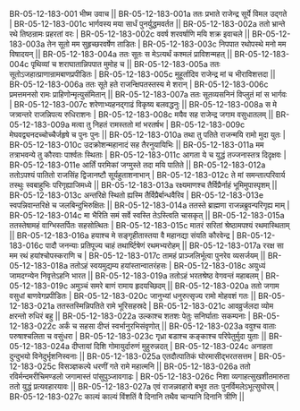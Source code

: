 BR-05-12-183-001  	भीष्म उवाच ||
BR-05-12-183-001a	ततः प्रभाते राजेन्द्र सूर्ये विमल उद्गते |
BR-05-12-183-001c	भार्गवस्य मया सार्धं पुनर्युद्धमवर्तत ||
BR-05-12-183-002a	ततो भ्रान्ते रथे तिष्ठन्रामः प्रहरतां वरः |
BR-05-12-183-002c	ववर्ष शरवर्षाणि मयि शक्र इवाचले ||
BR-05-12-183-003a	तेन सूतो मम सुहृच्छरवर्षेण ताडितः |
BR-05-12-183-003c	निपपात रथोपस्थे मनो मम विषादयन् ||
BR-05-12-183-004a	ततः सूतः स मेऽत्यर्थं कश्मलं प्राविशन्महत् ||
BR-05-12-183-004c	पृथिव्यां च शराघातान्निपपात मुमोह च ||
BR-05-12-183-005a	ततः सूतोऽजहात्प्राणान्रामबाणप्रपीडितः |
BR-05-12-183-005c	मुहूर्तादिव राजेन्द्र मां च भीराविशत्तदा ||
BR-05-12-183-006a	ततः सूते हते राजन्क्षिपतस्तस्य मे शरान् |
BR-05-12-183-006c	प्रमत्तमनसो रामः प्राहिणोन्मृत्युसंमितान् ||
BR-05-12-183-007a	ततः सूतव्यसनिनं विप्लुतं मां स भार्गवः |
BR-05-12-183-007c	शरेणाभ्यहनद्गाढं विकृष्य बलवद्धनुः ||
BR-05-12-183-008a	स मे जत्र्वन्तरे राजन्निपत्य रुधिराशनः |
BR-05-12-183-008c	मयैव सह राजेन्द्र जगाम वसुधातलम् ||
BR-05-12-183-009a	मत्वा तु निहतं रामस्ततो मां भरतर्षभ |
BR-05-12-183-009c	मेघवद्व्यनदच्चोच्चैर्जहृषे च पुनः पुनः ||
BR-05-12-183-010a	तथा तु पतिते राजन्मयि रामो मुदा युतः |
BR-05-12-183-010c	उदक्रोशन्महानादं सह तैरनुयायिभिः ||
BR-05-12-183-011a	मम तत्राभवन्ये तु कौरवाः पार्श्वतः स्थिताः |
BR-05-12-183-011c	आगता ये च युद्धं तज्जनास्तत्र दिदृक्षवः |
BR-05-12-183-011e	आर्तिं परमिकां जग्मुस्ते तदा मयि पातिते ||
BR-05-12-183-012a	ततोऽपश्यं पातितो राजसिंह द्विजानष्टौ सूर्यहुताशनाभान् |
BR-05-12-183-012c	ते मां समन्तात्परिवार्य तस्थुः स्वबाहुभिः परिगृह्याजिमध्ये ||
BR-05-12-183-013a	रक्ष्यमाणश्च तैर्विप्रैर्नाहं भूमिमुपास्पृशम् ||
BR-05-12-183-013c	अन्तरिक्षे स्थितो ह्यस्मि तैर्विप्रैर्बान्धवैरिव |
BR-05-12-183-013e	स्वपन्निवान्तरिक्षे च जलबिन्दुभिरुक्षितः ||
BR-05-12-183-014a	ततस्ते ब्राह्मणा राजन्नब्रुवन्परिगृह्य माम् |
BR-05-12-183-014c	मा भैरिति समं सर्वे स्वस्ति तेऽस्त्विति चासकृत् ||
BR-05-12-183-015a	ततस्तेषामहं वाग्भिस्तर्पितः सहसोत्थितः |
BR-05-12-183-015c	मातरं सरितां श्रेष्ठामपश्यं रथमास्थिताम् ||
BR-05-12-183-016a	हयाश्च मे सङ्गृहीतास्तया वै महानद्या संयति कौरवेन्द्र |
BR-05-12-183-016c	पादौ जनन्याः प्रतिपूज्य चाहं तथार्ष्टिषेणं रथमभ्यरोहम् ||
BR-05-12-183-017a	ररक्ष सा मम रथं हयांश्चोपस्कराणि च |
BR-05-12-183-017c	तामहं प्राञ्जलिर्भूत्वा पुनरेव व्यसर्जयम् ||
BR-05-12-183-018a	ततोऽहं स्वयमुद्यम्य हयांस्तान्वातरंहसः |
BR-05-12-183-018c	अयुध्यं जामदग्न्येन निवृत्तेऽहनि भारत ||
BR-05-12-183-019a	ततोऽहं भरतश्रेष्ठ वेगवन्तं महाबलम् |
BR-05-12-183-019c	अमुञ्चं समरे बाणं रामाय हृदयच्छिदम् ||
BR-05-12-183-020a	ततो जगाम वसुधां बाणवेगप्रपीडितः |
BR-05-12-183-020c	जानुभ्यां धनुरुत्सृज्य रामो मोहवशं गतः ||
BR-05-12-183-021a	ततस्तस्मिन्निपतिते रामे भूरिसहस्रदे |
BR-05-12-183-021c	आवव्रुर्जलदा व्योम क्षरन्तो रुधिरं बहु ||
BR-05-12-183-022a	उल्काश्च शतशः पेतुः सनिर्घाताः सकम्पनाः |
BR-05-12-183-022c	अर्कं च सहसा दीप्तं स्वर्भानुरभिसंवृणोत् ||
BR-05-12-183-023a	ववुश्च वाताः परुषाश्चलिता च वसुंधरा |
BR-05-12-183-023c	गृध्रा बडाश्च कङ्काश्च परिपेतुर्मुदा युताः ||
BR-05-12-183-024a	दीप्तायां दिशि गोमायुर्दारुणं मुहुरुन्नदत् |
BR-05-12-183-024c	अनाहता दुन्दुभयो विनेदुर्भृशनिस्वनाः ||
BR-05-12-183-025a	एतदौत्पातिकं घोरमासीद्भरतसत्तम |
BR-05-12-183-025c	विसञ्ज्ञकल्पे धरणीं गते रामे महात्मनि ||
BR-05-12-183-026a	ततो रविर्मन्दमरीचिमण्डलो जगामास्तं पांसुपुञ्जावगाढः |
BR-05-12-183-026c	निशा व्यगाहत्सुखशीतमारुता ततो युद्धं प्रत्यवहारयावः ||
BR-05-12-183-027a	एवं राजन्नवहारो बभूव ततः पुनर्विमलेऽभूत्सुघोरम् |
BR-05-12-183-027c	काल्यं काल्यं विंशतिं वै दिनानि तथैव चान्यानि दिनानि त्रीणि ||
